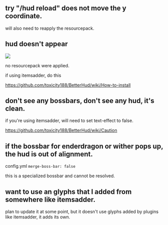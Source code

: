 ## try "/hud reload" does not move the y coordinate.

will also need to reapply the resourcepack.

## hud doesn't appear

![](https://i.imgur.com/5F0IrKW.png)

no resourcepack were applied.

if using itemsadder, do this

https://github.com/toxicity188/BetterHud/wiki/How-to-install

## don't see any bossbars, don't see any hud, it's clean.

if you're using itemsadder, will need to set text-effect to false.

https://github.com/toxicity188/BetterHud/wiki/Caution

## if the bossbar for enderdragon or wither pops up, the hud is out of alignment.

config.yml `merge-boss-bar: false`

this is a specialized bossbar and cannot be resolved.

## want to use an glyphs that I added from somewhere like itemsadder.

plan to update it at some point, but it doesn't use glyphs added by plugins like itemsadder, it adds its own.